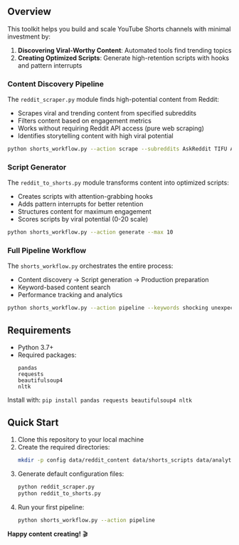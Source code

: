 ## Overview

This toolkit helps you build and scale YouTube Shorts channels with minimal investment by:

1. **Discovering Viral-Worthy Content**: Automated tools find trending topics
2. **Creating Optimized Scripts**: Generate high-retention scripts with hooks and pattern interrupts

### Content Discovery Pipeline

The `reddit_scraper.py` module finds high-potential content from Reddit:
- Scrapes viral and trending content from specified subreddits
- Filters content based on engagement metrics
- Works without requiring Reddit API access (pure web scraping)
- Identifies storytelling content with high viral potential

```bash
python shorts_workflow.py --action scrape --subreddits AskReddit TIFU AmItheAsshole --time week
```

### Script Generator

The `reddit_to_shorts.py` module transforms content into optimized scripts:
- Creates scripts with attention-grabbing hooks
- Adds pattern interrupts for better retention
- Structures content for maximum engagement
- Scores scripts by viral potential (0-20 scale)

```bash
python shorts_workflow.py --action generate --max 10
```

### Full Pipeline Workflow

The `shorts_workflow.py` orchestrates the entire process:
- Content discovery → Script generation → Production preparation
- Keyword-based content search
- Performance tracking and analytics

```bash
python shorts_workflow.py --action pipeline --keywords shocking unexpected viral
```

## Requirements

- Python 3.7+
- Required packages:
  ```
  pandas
  requests
  beautifulsoup4
  nltk
  ```

Install with: `pip install pandas requests beautifulsoup4 nltk`

## Quick Start

1. Clone this repository to your local machine
2. Create the required directories:
   ```bash
   mkdir -p config data/reddit_content data/shorts_scripts data/analytics
   ```
3. Generate default configuration files:
   ```bash
   python reddit_scraper.py
   python reddit_to_shorts.py
   ```
4. Run your first pipeline:
   ```bash
   python shorts_workflow.py --action pipeline
   ```



**Happy content creating!** 🎬